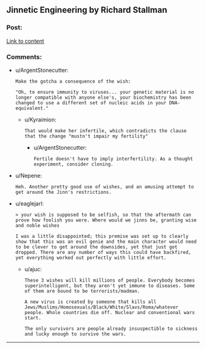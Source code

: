 ## Jinnetic Engineering by Richard Stallman

### Post:

[Link to content](https://stallman.org/articles/jinnetic.html)

### Comments:

- u/ArgentStonecutter:
  ```
  Make the gotcha a consequence of the wish:

  "Oh, to ensure immunity to viruses... your genetic material is no longer compatible with anyone else's, your biochemistry has been changed to use a different set of nucleic acids in your DNA-equivalent."
  ```

  - u/Kyraimion:
    ```
    That would make her infertile, which contradicts the clause that the change "mustn't impair my fertility"
    ```

    - u/ArgentStonecutter:
      ```
      Fertile doesn't have to imply interfertility. As a thought experiment, consider cloning.
      ```

- u/Nepene:
  ```
  Heh. Another pretty good use of wishes, and an amusing attempt to get around the Jinn's restrictions.
  ```

- u/eaglejarl:
  ```
  > your wish is supposed to be selfish, so that the aftermath can prove how foolish you were. Where would we jinns be, granting wise and noble wishes

  I was a little disappointed; this premise was set up to clearly show that this was an evil genie and the main character would need to be clever to get around the downsides, yet that just got dropped. There are any number of ways this could have backfired, yet everything worked out perfectly with little effort.
  ```

  - u/ajuc:
    ```
    These 3 wishes will kill millions of people. Everybody becomes superintelligent, but they aren't yet immune to diseases. Some of them are bound to be terrorists/madman.

    A new virus is created by someone that kills all Jews/Muslims/Homosexuals/Black/White/Slavs/Roma/whatever people. Whole countries die off. Nuclear and conventional wars start.

    The only survivors are people already insuspectible to sickness and lucky enough to survive the wars.
    ```

---

